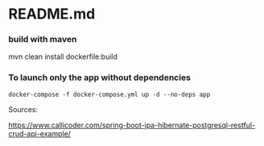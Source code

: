 # README.md


### build with maven

mvn clean install dockerfile:build
### To launch only the app without dependencies

`docker-compose -f docker-compose.yml up -d --no-deps app`


Sources:  

https://www.callicoder.com/spring-boot-jpa-hibernate-postgresql-restful-crud-api-example/  
